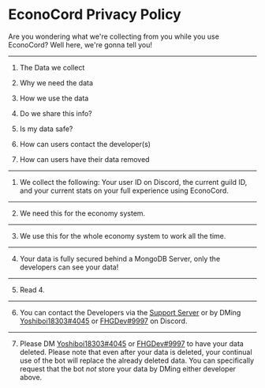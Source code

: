 # EconoCord Privacy Policy
Are you wondering what we're collecting from you while you use EconoCord? Well here, we're gonna tell you!

--------------------------------------------

1) The Data we collect 

2) Why we need the data

3) How we use the data

4) Do we share this info?

5) Is my data safe?

6) How can users contact the developer(s)

7) How can users have their data removed

--------------------------------------------

1) We collect the following:
Your user ID on Discord, the current guild ID, and your current stats on your full experience using EconoCord.

--------------------------------------------

2) We need this for the economy system.

--------------------------------------------

3) We use this for the whole economy system to work all the time.

--------------------------------------------

4) Your data is fully secured behind a MongoDB Server, only the developers can see your data!

--------------------------------------------

5) Read 4.

--------------------------------------------

6) You can contact the Developers via the [Support Server](https://discord.gg/bUHg5SQMSm) or by DMing [Yoshiboi18303#4045](https://discord.com/users/697414293712273408) or [FHGDev#9997](https://discord.com/users/242734840829575169) on Discord.

--------------------------------------------

7) Please DM [Yoshiboi18303#4045](https://discord.com/users/697414293712273408) or [FHGDev#9997](https://discord.com/users/242734840829575169) to have your data deleted. Please note that even after your data is deleted, your continual use of the bot will replace the already deleted data. You can specifically request that the bot *not* store your data by DMing either developer above.

